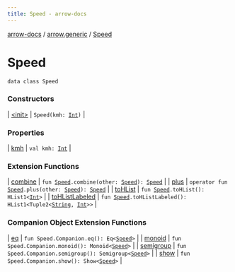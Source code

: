 ```yaml
---
title: Speed - arrow-docs
---
```


[arrow-docs](../../index.html) / [arrow.generic](../index.html) / [Speed](./index.html)

# Speed

`data class Speed`

### Constructors

| [&lt;init&gt;](-init-.html) | `Speed(kmh: `[`Int`](https://kotlinlang.org/api/latest/jvm/stdlib/kotlin/-int/index.html)`)` |

### Properties

| [kmh](kmh.html) | `val kmh: `[`Int`](https://kotlinlang.org/api/latest/jvm/stdlib/kotlin/-int/index.html) |

### Extension Functions

| [combine](../combine.html) | `fun `[`Speed`](./index.html)`.combine(other: `[`Speed`](./index.html)`): `[`Speed`](./index.html) |
| [plus](../plus.html) | `operator fun `[`Speed`](./index.html)`.plus(other: `[`Speed`](./index.html)`): `[`Speed`](./index.html) |
| [toHList](../to-h-list.html) | `fun `[`Speed`](./index.html)`.toHList(): HList1<`[`Int`](https://kotlinlang.org/api/latest/jvm/stdlib/kotlin/-int/index.html)`>` |
| [toHListLabeled](../to-h-list-labeled.html) | `fun `[`Speed`](./index.html)`.toHListLabeled(): HList1<Tuple2<`[`String`](https://kotlinlang.org/api/latest/jvm/stdlib/kotlin/-string/index.html)`, `[`Int`](https://kotlinlang.org/api/latest/jvm/stdlib/kotlin/-int/index.html)`>>` |

### Companion Object Extension Functions

| [eq](../eq.html) | `fun Speed.Companion.eq(): Eq<`[`Speed`](./index.html)`>` |
| [monoid](../monoid.html) | `fun Speed.Companion.monoid(): Monoid<`[`Speed`](./index.html)`>` |
| [semigroup](../semigroup.html) | `fun Speed.Companion.semigroup(): Semigroup<`[`Speed`](./index.html)`>` |
| [show](../show.html) | `fun Speed.Companion.show(): Show<`[`Speed`](./index.html)`>` |

